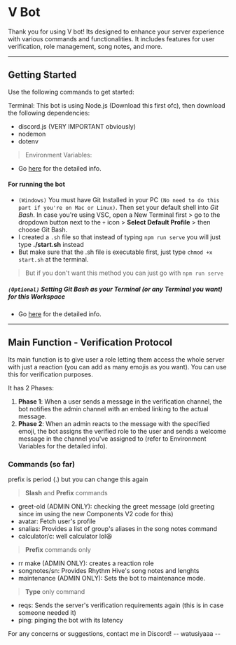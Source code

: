 # V Bot
Thank you for using V bot! Its designed to enhance your server experience with various commands and functionalities. It includes features for user verification, role management, song notes, and more.

---

## Getting Started

Use the following commands to get started:

Terminal: This bot is using Node.js (Download this first ofc), then download the following dependencies:
- discord.js (VERY IMPORTANT obviously)
- nodemon
- dotenv

> Environment Variables:
- Go [here](./more%20readmes/Env.md) for the detailed info.

#### For running the bot
- `(Windows)` You must have Git Installed in your PC `(No need to do this part if you're on Mac or Linux)`. Then set your default shell into *Git Bash*. In case you're using VSC, open a New Terminal first > go to the dropdown button next to the `+` icon > **Select Default Profile** > then choose Git Bash.
- I created a `.sh` file so that instead of typing `npm run serve` you will just type **./start.sh** instead
- But make sure that the .sh file is executable first, just type `chmod +x start.sh` at the terminal.
> But if you don't want this method you can just go with `npm run serve`

##### `(Optional)` Setting Git Bash as your Terminal (or any Terminal you want) for this Workspace
- Go [here](./more%20readmes/Workspace.md) for the detailed info.

---

## Main Function - Verification Protocol

Its main function is to give user a role letting them access the whole server with just a reaction (you can add as many emojis as you want). You can use this for verification purposes.

It has 2 Phases:
1. **Phase 1**: When a user sends a message in the verification channel, the bot notifies the admin channel with an embed linking to the actual message. 
2. **Phase 2**: When an admin reacts to the message with the specified emoji, the bot assigns the verified role to the user and sends a welcome message in the channel you've assigned to (refer to Environment Variables for the detailed info).

### Commands (so far)

prefix is period (.) but you can change this again

> **Slash** and **Prefix** commands
 - greet-old (ADMIN ONLY): checking the greet message (old greeting since im using the new Components V2 code for this)
 - avatar: Fetch user's profile
 - snalias: Provides a list of group's aliases in the song notes command
 - calculator/c: well calculator lol😆

> **Prefix** commands only
 - rr make (ADMIN ONLY): creates a reaction role
 - songnotes/sn: Provides Rhythm Hive's song notes and lenghts
 - maintenance (ADMIN ONLY): Sets the bot to maintenance mode.

> **Type** only command
  - reqs: Sends the server's verification requirements again (this is in case someone needed it)
  - ping: pinging the bot with its latency

 For any concerns or suggestions, contact me in Discord!
   -- watusiyaaa --